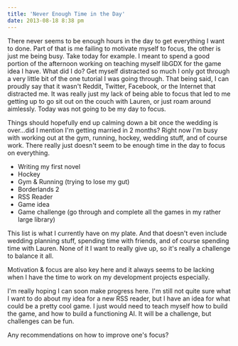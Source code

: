 ```yaml
---
title: 'Never Enough Time in the Day'
date: 2013-08-18 8:38 pm
---
```


There never seems to be enough hours in the day to get everything I want to done. Part of that is me failing to motivate myself to focus, the other is just me being busy. Take today for example. I meant to spend a good portion of the afternoon working on teaching myself libGDX for the game idea I have. What did I do? Get myself distracted so much I only got through a very little bit of the one tutorial I was going through. That being said, I can proudly say that it wasn't Reddit, Twitter, Facebook, or the Internet that distracted me. It was really just my lack of being able to focus that led to me getting up to go sit out on the couch with Lauren, or just roam around aimlessly. Today was not going to be my day to focus.

Things should hopefully end up calming down a bit once the wedding is over...did I mention I'm getting married in 2 months? Right now I'm busy with working out at the gym, running, hockey, wedding stuff, and of course work. There really just doesn't seem to be enough time in the day to focus on everything.

-   Writing my first novel
-   Hockey
-   Gym & Running (trying to lose my gut)
-   Borderlands 2
-   RSS Reader
-   Game idea
-   Game challenge (go through and complete all the games in my rather large library)

This list is what I currently have on my plate. And that doesn't even include wedding planning stuff, spending time with friends, and of course spending time with Lauren. None of it I want to really give up, so it's really a challenge to balance it all.

Motivation & focus are also key here and it always seems to be lacking when I have the time to work on my development projects especially.

I'm really hoping I can soon make progress here. I'm still not quite sure what I want to do about my idea for a new RSS reader, but I have an idea for what could be a pretty cool game. I just would need to teach myself how to build the game, and how to build a functioning AI. It will be a challenge, but challenges can be fun.

Any recommendations on how to improve one's focus?
